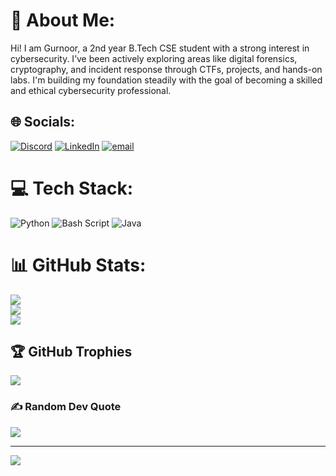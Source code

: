 # 💫 About Me:
Hi! I am Gurnoor, a 2nd year B.Tech CSE student with a strong interest in cybersecurity. I’ve been actively exploring areas like digital forensics, cryptography, and incident response through CTFs, projects, and hands-on labs. I'm building my foundation steadily with the goal of becoming a skilled and ethical cybersecurity professional.


## 🌐 Socials:
[![Discord](https://img.shields.io/badge/Discord-%237289DA.svg?logo=discord&logoColor=white)](https://discord.gg/https://discordapp.com/users/1162436412256309310) [![LinkedIn](https://img.shields.io/badge/LinkedIn-%230077B5.svg?logo=linkedin&logoColor=white)](https://linkedin.com/in/https://www.linkedin.com/in/gurnoor-kaur-a84aa5291/) [![email](https://img.shields.io/badge/Email-D14836?logo=gmail&logoColor=white)](mailto:gkmahindroo@gmail.com) 

# 💻 Tech Stack:
![Python](https://img.shields.io/badge/python-3670A0?style=for-the-badge&logo=python&logoColor=ffdd54) ![Bash Script](https://img.shields.io/badge/bash_script-%23121011.svg?style=for-the-badge&logo=gnu-bash&logoColor=white) ![Java](https://img.shields.io/badge/java-%23ED8B00.svg?style=for-the-badge&logo=openjdk&logoColor=white)
# 📊 GitHub Stats:
![](https://github-readme-stats.vercel.app/api?username=gurnoork-k&theme=dark&hide_border=false&include_all_commits=false&count_private=false)<br/>
![](https://nirzak-streak-stats.vercel.app/?user=gurnoork-k&theme=dark&hide_border=false)<br/>
![](https://github-readme-stats.vercel.app/api/top-langs/?username=gurnoork-k&theme=dark&hide_border=false&include_all_commits=false&count_private=false&layout=compact)

## 🏆 GitHub Trophies
![](https://github-profile-trophy.vercel.app/?username=gurnoork-k&theme=radical&no-frame=false&no-bg=false&margin-w=4)

### ✍️ Random Dev Quote
![](https://quotes-github-readme.vercel.app/api?type=horizontal&theme=radical)

---
[![](https://visitcount.itsvg.in/api?id=gurnoork-k&icon=0&color=0)](https://visitcount.itsvg.in)

<!-- Proudly created with GPRM ( https://gprm.itsvg.in ) -->
